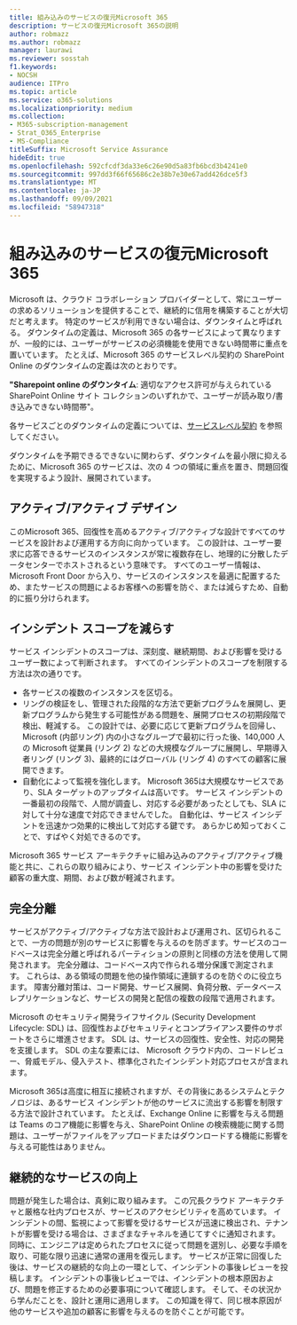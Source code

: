 ```yaml
---
title: 組み込みのサービスの復元Microsoft 365
description: サービスの復元Microsoft 365の説明
author: robmazz
ms.author: robmazz
manager: laurawi
ms.reviewer: sosstah
f1.keywords:
- NOCSH
audience: ITPro
ms.topic: article
ms.service: o365-solutions
ms.localizationpriority: medium
ms.collection:
- M365-subscription-management
- Strat_O365_Enterprise
- MS-Compliance
titleSuffix: Microsoft Service Assurance
hideEdit: true
ms.openlocfilehash: 592cfcdf3da33e6c26e90d5a83fb6bcd3b4241e0
ms.sourcegitcommit: 997dd3f66f65686c2e38b7e30e67add426dce5f3
ms.translationtype: MT
ms.contentlocale: ja-JP
ms.lasthandoff: 09/09/2021
ms.locfileid: "58947318"
---
```

# <a name="built-in-service-resiliency-in-microsoft-365"></a>組み込みのサービスの復元Microsoft 365

Microsoft は、クラウド コラボレーション プロバイダーとして、常にユーザーの求めるソリューションを提供することで、継続的に信用を構築することが大切だと考えます。 特定のサービスが利用できない場合は、ダウンタイムと呼ばれる。 ダウンタイムの定義は、Microsoft 365 の各サービスによって異なりますが、一般的には、ユーザーがサービスの必須機能を使用できない時間帯に重点を置いています。 たとえば、Microsoft 365 のサービスレベル契約の SharePoint Online のダウンタイムの定義は次のとおりです。

**"Sharepoint online のダウンタイム**: 適切なアクセス許可が与えられている SharePoint Online サイト コレクションのいずれかで、ユーザーが読み取り/書き込みできない時間帯"。

各サービスごとのダウンタイムの定義については、[サービスレベル契約](https://www.microsoftvolumelicensing.com/DocumentSearch.aspx?Mode=3&DocumentTypeId=37) を参照してください。

ダウンタイムを予期できるできないに関わらず、ダウンタイムを最小限に抑えるために、Microsoft 365 のサービスは、次の 4 つの領域に重点を置き、問題回復を実現するよう設計、展開されています。

## <a name="activeactive-design"></a>アクティブ/アクティブ デザイン

このMicrosoft 365、回復性を高めるアクティブ/アクティブな設計ですべてのサービスを設計および運用する方向に向かっています。 この設計は、ユーザー要求に応答できるサービスのインスタンスが常に複数存在し、地理的に分散したデータセンターでホストされるという意味です。 すべてのユーザー情報は、Microsoft Front Door から入り、サービスのインスタンスを最適に配置するため、またサービスの問題によるお客様への影響を防ぐ、または減らすため、自動的に振り分けられます。

## <a name="reduce-incident-scope"></a>インシデント スコープを減らす

サービス インシデントのスコープは、深刻度、継続期間、および影響を受けるユーザー数によって判断されます。 すべてのインシデントのスコープを制限する方法は次の通りです。

- 各サービスの複数のインスタンスを区切る。
- リングの検証をし、管理された段階的な方法で更新プログラムを展開し、更新プログラムから発生する可能性がある問題を、展開プロセスの初期段階で検出、軽減する。 この設計では、必要に応じて更新プログラムを回帰し、Microsoft (内部リング) 内の小さなグループで最初に行った後、140,000 人の Microsoft 従業員 (リング 2) などの大規模なグループに展開し、早期導入者リング (リング 3)、最終的にはグローバル (リング 4) のすべての顧客に展開できます。
- 自動化によって監視を強化します。 Microsoft 365は大規模なサービスであり、SLA ターゲットのアップタイムは高いです。 サービス インシデントの一番最初の段階で、人間が調査し、対応する必要があったとしても、SLA に対して十分な速度で対応できませんでした。 自動化は、サービス インシデントを迅速かつ効果的に検出して対応する鍵です。 あらかじめ知っておくことで、すばやく対処できるのです。

Microsoft 365 サービス アーキテクチャに組み込みのアクティブ/アクティブ機能と共に、これらの取り組みにより、サービス インシデント中の影響を受けた顧客の重大度、期間、および数が軽減されます。  

## <a name="fault-isolation"></a>完全分離

サービスがアクティブ/アクティブな方法で設計および運用され、区切られることで、一方の問題が別のサービスに影響を与えるのを防ぎます。サービスのコードベースは完全分離と呼ばれるパーティションの原則と同様の方法を使用して開発されます。 完全分離は、コードベース内で作られる増分保護で測定されます。 これらは、ある領域の問題を他の操作領域に連鎖するのを防ぐのに役立ちます。
障害分離対策は、コード開発、サービス展開、負荷分散、データベース レプリケーションなど、サービスの開発と配信の複数の段階で適用されます。

Microsoft のセキュリティ開発ライフサイクル (Security Development Lifecycle: SDL) は、回復性およびセキュリティとコンプライアンス要件のサポートをさらに増進させます。 SDL は、サービスの回復性、安全性、対応の開発を支援します。 SDL の主な要素には、 Microsoft クラウド内の、コードレビュー、脅威モデル、侵入テスト、標準化されたインシデント対応プロセスが含まれます。

Microsoft 365は高度に相互に接続されますが、その背後にあるシステムとテクノロジは、あるサービス インシデントが他のサービスに流出する影響を制限する方法で設計されています。 たとえば、Exchange Online に影響を与える問題は Teams のコア機能に影響を与え、SharePoint Online の検索機能に関する問題は、ユーザーがファイルをアップロードまたはダウンロードする機能に影響を与える可能性はありません。

## <a name="continuous-service-improvement"></a>継続的なサービスの向上

問題が発生した場合は、真剣に取り組みます。 この冗長クラウド アーキテクチャと厳格な社内プロセスが、サービスのアクセシビリティを高めています。 インシデントの間、監視によって影響を受けるサービスが迅速に検出され、テナントが影響を受ける場合は、さまざまなチャネルを通じてすぐに通知されます。 同時に、エンジニアは定められたプロセスに従って問題を選別し、必要な手順を取り、可能な限り迅速に通常の運用を復元します。 サービスが正常に回復した後は、サービスの継続的な向上の一環として、インシデントの事後レビューを投稿します。 インシデントの事後レビューでは、インシデントの根本原因および、問題を修正するための必要事項について確認します。 そして、その状況から学んだことを、設計と運用に適用します。 この知識を得て、同じ根本原因が他のサービスや追加の顧客に影響を与えるのを防ぐことが可能です。
